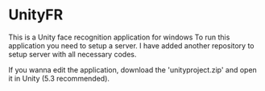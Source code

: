 # UnityFR
This is a Unity face recognition application for windows
To run this application you need to setup a server.
I have added another repository to setup server with all necessary codes.

If you wanna edit the application, download the 'unityproject.zip' and open it in Unity (5.3 recommended). 
